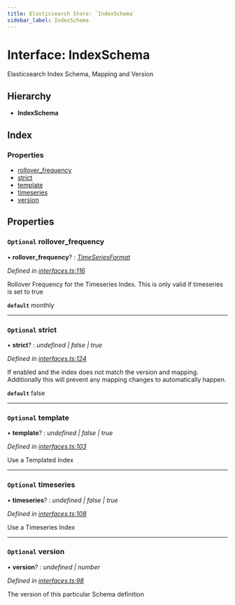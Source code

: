 ```yaml
---
title: Elasticsearch Store: `IndexSchema`
sidebar_label: IndexSchema
---
```


# Interface: IndexSchema

Elasticsearch Index Schema, Mapping and Version

## Hierarchy

* **IndexSchema**

## Index

### Properties

* [rollover_frequency](indexschema.md#optional-rollover_frequency)
* [strict](indexschema.md#optional-strict)
* [template](indexschema.md#optional-template)
* [timeseries](indexschema.md#optional-timeseries)
* [version](indexschema.md#optional-version)

## Properties

### `Optional` rollover_frequency

• **rollover_frequency**? : *[TimeSeriesFormat](../overview.md#timeseriesformat)*

*Defined in [interfaces.ts:116](https://github.com/terascope/teraslice/blob/f95bb5556/packages/elasticsearch-store/src/interfaces.ts#L116)*

Rollover Frequency for the Timeseries Index.
This is only valid if timeseries is set to true

**`default`** monthly

___

### `Optional` strict

• **strict**? : *undefined | false | true*

*Defined in [interfaces.ts:124](https://github.com/terascope/teraslice/blob/f95bb5556/packages/elasticsearch-store/src/interfaces.ts#L124)*

If enabled and the index does not match the version and mapping.
Additionally this will prevent any mapping changes to automatically happen.

**`default`** false

___

### `Optional` template

• **template**? : *undefined | false | true*

*Defined in [interfaces.ts:103](https://github.com/terascope/teraslice/blob/f95bb5556/packages/elasticsearch-store/src/interfaces.ts#L103)*

Use a Templated Index

___

### `Optional` timeseries

• **timeseries**? : *undefined | false | true*

*Defined in [interfaces.ts:108](https://github.com/terascope/teraslice/blob/f95bb5556/packages/elasticsearch-store/src/interfaces.ts#L108)*

Use a Timeseries Index

___

### `Optional` version

• **version**? : *undefined | number*

*Defined in [interfaces.ts:98](https://github.com/terascope/teraslice/blob/f95bb5556/packages/elasticsearch-store/src/interfaces.ts#L98)*

The version of this particular Schema definition
